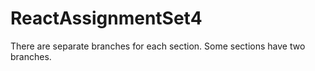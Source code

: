 # ReactAssignmentSet4

There are separate branches for each section.  Some sections have two branches.

